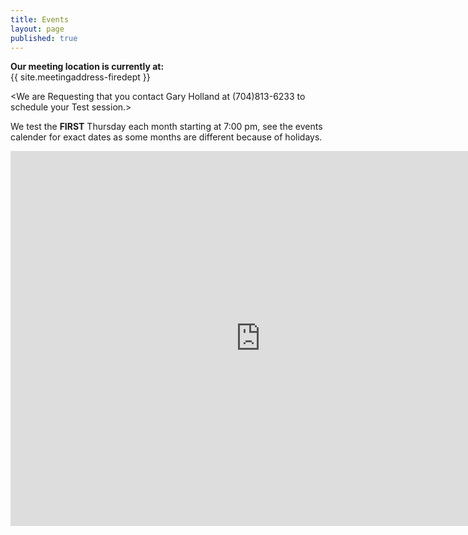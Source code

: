 ```yaml
---
title: Events
layout: page
published: true
---
```


**Our meeting location is currently at:**  
{{ site.meetingaddress-firedept }}

<We are Requesting that you contact Gary Holland at (704)813-6233 to schedule your Test session.>

We test the **FIRST** Thursday each month starting at 7:00 pm, see the events calender for exact dates as some months are different because of holidays. 

<iframe src="https://calendar.google.com/calendar/embed?height=600&amp;wkst=1&amp;bgcolor=%23FFFFFF&amp;src=kt4nc.carc%40gmail.com&amp;color=%231B887A&amp;src=en.usa%23holiday%40group.v.calendar.google.com&amp;color=%230F4B38&amp;ctz=America%2FNew_York" style="border-width:0" width="800" height="600" frameborder="0" scrolling="no"></iframe>

